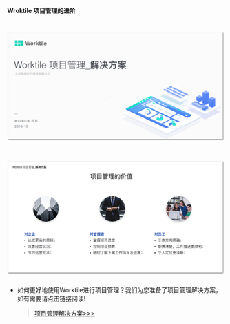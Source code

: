 #### Wroktile 项目管理的进阶
# ![](/assets/项目管理解决方案01.png)
# ![](/assets/项目管理解决方案02.png)
* 如何更好地使用Worktile进行项目管理？我们为您准备了项目管理解决方案，如有需要请点击链接阅读!


  > [项目管理解决方案>>>](https://cdn.worktile.com/Worktile-solution-ProjectManagementv7.0.pdf )